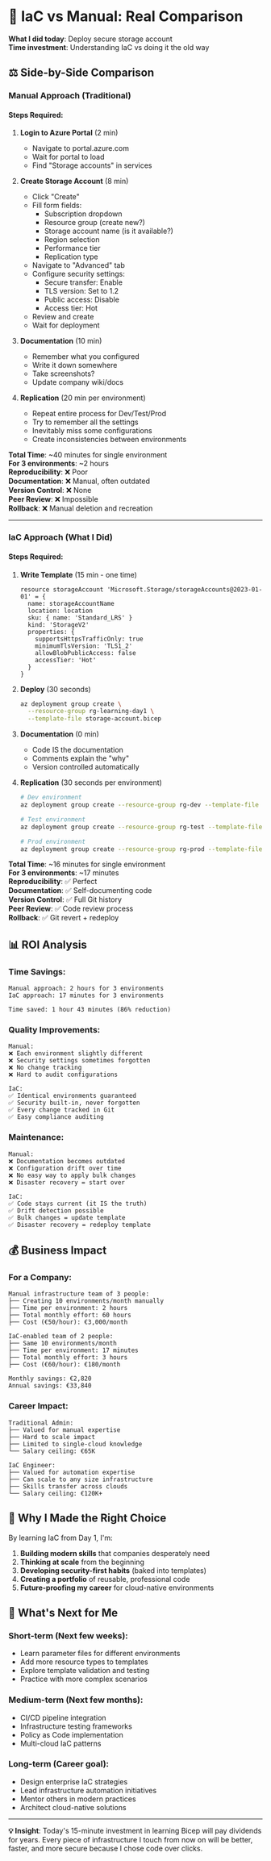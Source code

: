 # 🔄 IaC vs Manual: Real Comparison

**What I did today**: Deploy secure storage account  
**Time investment**: Understanding IaC vs doing it the old way

## ⚖️ **Side-by-Side Comparison**

### **Manual Approach (Traditional)**

#### **Steps Required**:
1. **Login to Azure Portal** (2 min)
   - Navigate to portal.azure.com
   - Wait for portal to load
   - Find "Storage accounts" in services

2. **Create Storage Account** (8 min)
   - Click "Create" 
   - Fill form fields:
     - Subscription dropdown
     - Resource group (create new?)  
     - Storage account name (is it available?)
     - Region selection
     - Performance tier
     - Replication type
   - Navigate to "Advanced" tab
   - Configure security settings:
     - Secure transfer: Enable
     - TLS version: Set to 1.2
     - Public access: Disable
     - Access tier: Hot
   - Review and create
   - Wait for deployment

3. **Documentation** (10 min)
   - Remember what you configured
   - Write it down somewhere
   - Take screenshots?
   - Update company wiki/docs

4. **Replication** (20 min per environment)
   - Repeat entire process for Dev/Test/Prod
   - Try to remember all the settings
   - Inevitably miss some configurations
   - Create inconsistencies between environments

**Total Time**: ~40 minutes for single environment  
**For 3 environments**: ~2 hours  
**Reproducibility**: ❌ Poor  
**Documentation**: ❌ Manual, often outdated  
**Version Control**: ❌ None  
**Peer Review**: ❌ Impossible  
**Rollback**: ❌ Manual deletion and recreation  

---

### **IaC Approach (What I Did)**

#### **Steps Required**:
1. **Write Template** (15 min - one time)
   ```bicep
   resource storageAccount 'Microsoft.Storage/storageAccounts@2023-01-01' = {
     name: storageAccountName
     location: location
     sku: { name: 'Standard_LRS' }
     kind: 'StorageV2'
     properties: {
       supportsHttpsTrafficOnly: true
       minimumTlsVersion: 'TLS1_2'
       allowBlobPublicAccess: false
       accessTier: 'Hot'
     }
   }
   ```

2. **Deploy** (30 seconds)
   ```bash
   az deployment group create \
     --resource-group rg-learning-day1 \
     --template-file storage-account.bicep
   ```

3. **Documentation** (0 min)
   - Code IS the documentation
   - Comments explain the "why"
   - Version controlled automatically

4. **Replication** (30 seconds per environment)
   ```bash
   # Dev environment
   az deployment group create --resource-group rg-dev --template-file storage-account.bicep
   
   # Test environment  
   az deployment group create --resource-group rg-test --template-file storage-account.bicep
   
   # Prod environment
   az deployment group create --resource-group rg-prod --template-file storage-account.bicep
   ```

**Total Time**: ~16 minutes for single environment  
**For 3 environments**: ~17 minutes  
**Reproducibility**: ✅ Perfect  
**Documentation**: ✅ Self-documenting code  
**Version Control**: ✅ Full Git history  
**Peer Review**: ✅ Code review process  
**Rollback**: ✅ Git revert + redeploy  

## 📊 **ROI Analysis**

### **Time Savings**:
```
Manual approach: 2 hours for 3 environments
IaC approach: 17 minutes for 3 environments

Time saved: 1 hour 43 minutes (86% reduction)
```

### **Quality Improvements**:
```
Manual:
❌ Each environment slightly different
❌ Security settings sometimes forgotten  
❌ No change tracking
❌ Hard to audit configurations

IaC:
✅ Identical environments guaranteed
✅ Security built-in, never forgotten
✅ Every change tracked in Git
✅ Easy compliance auditing
```

### **Maintenance**:
```
Manual:
❌ Documentation becomes outdated
❌ Configuration drift over time
❌ No easy way to apply bulk changes
❌ Disaster recovery = start over

IaC:
✅ Code stays current (it IS the truth)
✅ Drift detection possible
✅ Bulk changes = update template
✅ Disaster recovery = redeploy template
```

## 💰 **Business Impact**

### **For a Company**:
```
Manual infrastructure team of 3 people:
├── Creating 10 environments/month manually
├── Time per environment: 2 hours  
├── Total monthly effort: 60 hours
├── Cost (€50/hour): €3,000/month

IaC-enabled team of 2 people:
├── Same 10 environments/month
├── Time per environment: 17 minutes
├── Total monthly effort: 3 hours
├── Cost (€60/hour): €180/month

Monthly savings: €2,820
Annual savings: €33,840
```

### **Career Impact**:
```
Traditional Admin:
├── Valued for manual expertise
├── Hard to scale impact  
├── Limited to single-cloud knowledge
└── Salary ceiling: €65K

IaC Engineer:
├── Valued for automation expertise
├── Can scale to any size infrastructure
├── Skills transfer across clouds
└── Salary ceiling: €120K+
```

## 🎯 **Why I Made the Right Choice**

By learning IaC from Day 1, I'm:

1. **Building modern skills** that companies desperately need
2. **Thinking at scale** from the beginning  
3. **Developing security-first habits** (baked into templates)
4. **Creating a portfolio** of reusable, professional code
5. **Future-proofing my career** for cloud-native environments

## 🔮 **What's Next for Me**

### **Short-term** (Next few weeks):
- Learn parameter files for different environments
- Add more resource types to templates  
- Explore template validation and testing
- Practice with more complex scenarios

### **Medium-term** (Next few months):
- CI/CD pipeline integration
- Infrastructure testing frameworks
- Policy as Code implementation
- Multi-cloud IaC patterns

### **Long-term** (Career goal):
- Design enterprise IaC strategies
- Lead infrastructure automation initiatives  
- Mentor others in modern practices
- Architect cloud-native solutions

---

**💡 Insight**: Today's 15-minute investment in learning Bicep will pay dividends for years. Every piece of infrastructure I touch from now on will be better, faster, and more secure because I chose code over clicks.
